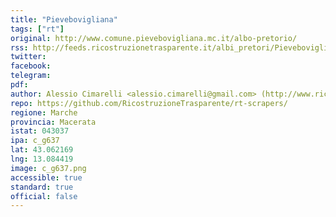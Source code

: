 ```yaml
---
title: "Pievebovigliana"
tags: ["rt"]
original: http://www.comune.pievebovigliana.mc.it/albo-pretorio/
rss: http://feeds.ricostruzionetrasparente.it/albi_pretori/Pievebovigliana_feed.xml
twitter: 
facebook: 
telegram: 
pdf: 
author: Alessio Cimarelli <alessio.cimarelli@gmail.com> (http://www.ricostruzionetrasparente.it)
repo: https://github.com/RicostruzioneTrasparente/rt-scrapers/
regione: Marche
provincia: Macerata
istat: 043037
ipa: c_g637
lat: 43.062169
lng: 13.084419
image: c_g637.png
accessible: true
standard: true
official: false
---
```

